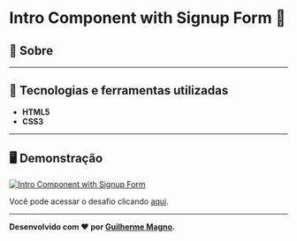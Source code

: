 # Intro Component with Signup Form 📝

## 📖 Sobre   

---

## 🚀 Tecnologias e ferramentas utilizadas
- **HTML5**
- **CSS3**

---

## 🖥️ Demonstração
[![Intro Component with Signup Form](https://i.imgur.com/36LJ8ia.png "Clique para acessar o desafio")](https://devmagno.github.io/coding-challenges/challenges/Form/index.html "Clique para acessar o desafio")   

Você pode acessar o desafio clicando [aqui](https://devmagno.github.io/coding-challenges/challenges/Form/index.html).

---

**Desenvolvido com ❤️ por [Guilherme Magno](https://github.com/devmagno/).**